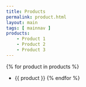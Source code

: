 ```yaml
---
title: Products
permalink: product.html
layout: main
tags: [ mainnav ]
products:
    - Product 1
    - Product 2
    - Product 3
---
```


{% for product in products %}
- {{ product }}
{% endfor %}